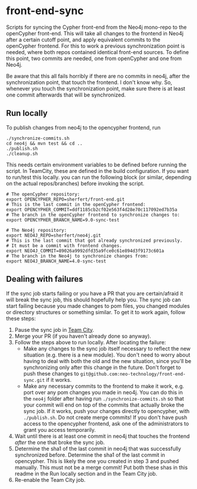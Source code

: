 # front-end-sync
Scripts for syncing the Cypher front-end from the Neo4j mono-repo to the openCypher front-end.
This will take all changes to the frontend in Neo4j after a certain cutoff point, and apply equivalent commits to the openCypher frontend.
For this to work a previous synchronization point is needed, where both repos contained identical front-end sources. 
To define this point, two commits are needed, one from openCypher and one from Neo4j.

Be aware that this all fails horribly if there are no commits in neo4j, after the synchronization point, that touch the frontend. I don't know why.
So, whenever you touch the synchronization point, make sure there is at least one commit afterwards that will be synchronized.

## Run locally

To publish changes from neo4j to the opencypher frontend, run 
```
./synchronize-commits.sh
cd neo4j && mvn test && cd ..
./publish.sh
./cleanup.sh
```
This needs certain environment variables to be defined before running the script.
In TeamCity, these are defined in the build configuration.
If you want to run/test this locally. you can run the following block (or similar, depending on the actual repos/branches) before invoking the script.

```
# The openCypher repository:
export OPENCYPHER_REPO=sherfert/front-end.git
# This is the last commit in the openCypher frontend:
export OPENCYPHER_COMMIT=ddf1185cb2cf02e563f4d28e70c117092ed7b35a
# The branch in the openCypher frontend to synchronize changes to:
export OPENCYPHER_BRANCH_NAME=9.0-sync-test

# The Neo4j repository:
export NEO4J_REPO=sherfert/neo4j.git
# This is the last commit that got already synchronized previously.
# It must be a commit with frontend changes. 
export NEO4J_COMMIT=89026a9992dfd35a9fce0c61e894d3f9173c601a
# The branch in the Neo4j to synchronize changes from:
export NEO4J_BRANCH_NAME=4.0-sync-test
```

## Dealing with failures

If the sync job starts failing or you have a PR that you are certain/afraid it will break the sync job, this should hopefully help you.
The sync job can start failing because you made changes to pom files, you changed modules or directory structures or something similar.
To  get it to work again, follow these steps:

1. Pause the sync job in [Team City](https://live.neo4j-build.io/viewType.html?buildTypeId=Monorepo_PublishFrontend).
1. Merge your PR (if you haven't already done so anyway).
1. Follow the steps above to run locally.
   After locating the failure:
   * Make any changes to the sync job itself necessary to reflect the new situation (e.g. there is a new module).
     You don't need to worry about having to deal with both the old and the new situation, since you'll be synchronizing only after this change in the future.
     Don't forget to push these changes to `git@github.com:neo-technology/front-end-sync.git` if it works.
   * Make any necessary commits to the frontend to make it work, e.g. port over any pom changes you made in neo4j.
     You can do this in the `neo4j` folder after having run  `./synchronize-commits.sh` so that your commit will end on top of the commits that actually broke the sync job.
     If it works, push your changes directly to opencypher, with `./publish.sh`. Do not create merge commits!
     If you don't have push access to the opencypher frontend, ask one of the administrators to grant you access temporarily.
1. Wait until there is at least one commit in neo4j that touches the frontend _after_ the one that broke the sync job.
1. Determine the sha1 of the last commit in neo4j that was successfully synchronized before.
   Determine the sha1 of the last commit in opencypher. This is likely the one you created in step 3 and pushed manually. This must not be a merge commit!
   Put both these shas in this readme in the Run locally section and in the Team City job.
1. Re-enable the Team City job.
